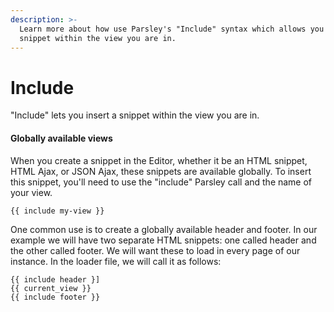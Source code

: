 ```yaml
---
description: >-
  Learn more about how use Parsley's "Include" syntax which allows you insert a
  snippet within the view you are in.
---
```


# Include

"Include" lets you insert a snippet within the view you are in.

#### Globally available views

When you create a snippet in the Editor, whether it be an HTML snippet, HTML Ajax, or JSON Ajax, these snippets are available globally. To insert this snippet, you'll need to use the "include" Parsley call and the name of your view.

```text
{{ include my-view }}
```

One common use is to create a globally available header and footer. In our example we will have two separate HTML snippets: one called header and the other called footer. We will want these to load in every page of our instance. In the loader file, we will call it as follows:

```text
{{ include header }]
{{ current_view }}
{{ include footer }}
```

